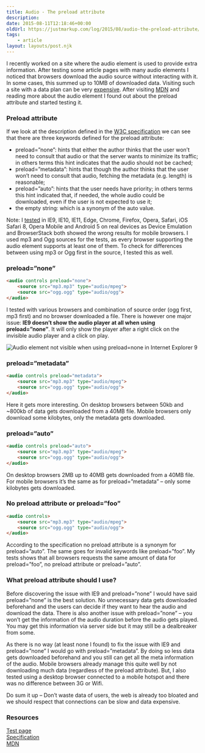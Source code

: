 ```yaml
---
title: Audio - The preload attribute
description: 
date: 2015-08-11T12:18:46+00:00
oldUrl: https://justmarkup.com/log/2015/08/audio-the-preload-attribute/
tags:
    - article
layout: layouts/post.njk
---
```


I recently worked on a site where the audio element is used to provide extra information. After testing some article pages with many audio elements I noticed that browsers download the audio source without interacting with it. In some cases, this summed up to 10MB of downloaded data. Visiting such a site with a data plan can be very [expensive](http://whatdoesmysitecost.com/). After visiting [MDN](https://developer.mozilla.org/en-US/docs/Web/HTML/Element/audio) and reading more about the audio element I found out about the preload attribute and started testing it.  

### Preload attribute

If we look at the description defined in the [W3C specification](http://www.w3.org/TR/html5/embedded-content-0.html#attr-media-preload) we can see that there are three keywords defined for the preload attribute:

*   preload=”none”: hints that either the author thinks that the user won’t need to consult that audio or that the server wants to minimize its traffic; in others terms this hint indicates that the audio should not be cached;
*   preload=”metadata”: hints that though the author thinks that the user won’t need to consult that audio, fetching the metadata (e.g. length) is reasonable;
*   preload=”auto”: hints that the user needs have priority; in others terms this hint indicated that, if needed, the whole audio could be downloaded, even if the user is not expected to use it;
*   the empty string: which is a synonym of the auto value.

Note: I [tested](https://justmarkup.com/lab/audio/preload/) in IE9, IE10, IE11, Edge, Chrome, Firefox, Opera, Safari, iOS Safari 8, Opera Mobile and Android 5 on real devices as Device Emulation and BrowserStack both showed the wrong results for mobile browsers. I used mp3 and Ogg sources for the tests, as every browser supporting the audio element supports at least one of them. To check for differences between using mp3 or Ogg first in the source, I tested this as well.

### preload=”none”

``` html
<audio controls preload="none">
    <source src="mp3.mp3" type="audio/mpeg">
    <source src="ogg.ogg" type="audio/ogg">
</audio>
```

I tested with various browsers and combination of source order (ogg first, mp3 first) and no browser downloaded a file. There is however one major issue: **IE9 doesn’t show the audio player at all when using preload=”none”**. It will only show the player after a right click on the invisible audio player and a click on play.

![Audio element not visible when using preload=none in Internet Explorer 9](https://justmarkup.com/log/wp-content/uploads/2015/08/preload-none-ie9.png)

### preload=”metadata”

``` html
<audio controls preload="metadata">
    <source src="mp3.mp3" type="audio/mpeg">
    <source src="ogg.ogg" type="audio/ogg">
</audio>
```

Here it gets more interesting. On desktop browsers between 50kb and ~800kb of data gets downloaded from a 40MB file. Mobile browsers only download some kilobytes, only the metadata gets downloaded.

### preload=”auto”

``` html
<audio controls preload="auto">
    <source src="mp3.mp3" type="audio/mpeg">
    <source src="ogg.ogg" type="audio/ogg">
</audio>
```

On desktop browsers 2MB up to 40MB gets downloaded from a 40MB file. For mobile browsers it’s the same as for preload=”metadata” – only some kilobytes gets downloaded.

### No preload attribute or preload=”foo”

``` html
<audio controls>
    <source src="mp3.mp3" type="audio/mpeg"> 
    <source src="ogg.ogg" type="audio/ogg">
</audio>
```

According to the specification no preload attribute is a synonym for preload=”auto”. The same goes for invalid keywords like preload=”foo”. My tests shows that all browsers requests the same amount of data for preload=”foo”, no preload attribute or preload=”auto”.

### What preload attribute should I use?

Before discovering the issue with IE9 and preload=”none” I would have said preload=”none” is the best solution. No unnecessary data gets downloaded beforehand and the users can decide if they want to hear the audio and download the data. There is also another issue with preload=”none” – you won’t get the information of the audio duration before the audio gets played. You may get this information via server side but it may still be a dealbreaker from some.

As there is no way (at least none I found) to fix the issue with IE9 and preload=”none” I would go with preload=”metadata”. By doing so less data gets downloaded beforehand and you still can get all the meta information of the audio. Mobile browsers already manage this quite well by not downloading much data (regardless of the preload attribute). But, I also tested using a desktop browser connected to a mobile hotspot and there was no difference between 3G or Wifi.

Do sum it up – Don’t waste data of users, the web is already too bloated and we should respect that connections can be slow and data expensive.

### Resources

[Test page](https://justmarkup.com/lab/audio/preload/)  
[Specification](http://www.w3.org/TR/html5/embedded-content-0.html#the-audio-element)  
[MDN](https://developer.mozilla.org/en-US/docs/Web/HTML/Element/audio)